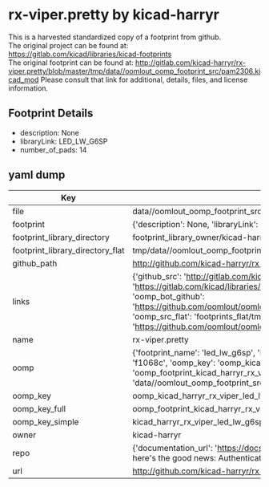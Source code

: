 # rx-viper.pretty by kicad-harryr  
This is a harvested standardized copy of a footprint from github.  
The original project can be found at:  
https://gitlab.com/kicad/libraries/kicad-footprints  
The original footprint can be found at:
http://gitlab.com/kicad-harryr/rx-viper.pretty/blob/master/tmp/data//oomlout_oomp_footprint_src/pam2306.kicad_mod
Please consult that link for additional, details, files, and license information.  
## Footprint Details
* description: None  
* libraryLink: LED_LW_G6SP  
* number_of_pads: 14  
## yaml dump  
| Key | Value |  
| --- | --- |  
| file | data//oomlout_oomp_footprint_src/rx-viper.pretty/LED_LW_G6SP.kicad_mod |  
| footprint | {'description': None, 'libraryLink': 'LED_LW_G6SP', 'number_of_pads': 14} |  
| footprint_library_directory | footprint_library_owner/kicad-harryr_rx-viper.pretty |  
| footprint_library_directory_flat | tmp/data//oomlout_oomp_footprint_src/footprints_flat/kicad_harryr_rx_viper_led_lw_g6sp/working |  
| github_path | http://github.com/kicad-harryr/rx-viper.pretty/blob/master/tmp/data//oomlout_oomp_footprint_src/LED_LW_G6SP.kicad_mod |  
| links | {'github_src': 'http://gitlab.com/kicad-harryr/rx-viper.pretty/blob/master/tmp/data//oomlout_oomp_footprint_src/pam2306.kicad_mod', 'github_src_repo': 'https://gitlab.com/kicad/libraries/kicad-footprints', 'oomp_bot': 'tmp/data//oomlout_oomp_footprint_src/footprints/kicad_harryr_rx_viper_led_lw_g6sp/working', 'oomp_bot_github': 'https://github.com/oomlout/oomlout_oomp_footprint_bot/tree/main/tmp/data//oomlout_oomp_footprint_src/footprints/kicad_harryr_rx_viper_led_lw_g6sp/working', 'oomp_src_flat': 'footprints_flat/tmp/data//oomlout_oomp_footprint_src/footprints_flat/kicad_harryr_rx_viper_led_lw_g6sp/working', 'oomp_src_flat_github': 'https://github.com/oomlout/oomlout_oomp_footprint_src/tree/main/tmp/data//oomlout_oomp_footprint_src/footprints_flat/kicad_harryr_rx_viper_led_lw_g6sp/working'} |  
| name | rx-viper.pretty |  
| oomp | {'footprint_name': 'led_lw_g6sp', 'library_name': 'rx_viper', 'md5': 'f1068c92c423227154bd8ef27e6de29a', 'md5_10': 'f1068c92c4', 'md5_5': 'f1068', 'md5_6': 'f1068c', 'oomp_key': 'oomp_kicad_harryr_rx_viper_led_lw_g6sp', 'oomp_key_extra': 'oomp_footprint_kicad_harryr_rx_viper_led_lw_g6sp', 'oomp_key_full': 'oomp_footprint_kicad_harryr_rx_viper_led_lw_g6sp_f1068c', 'oomp_key_simple': 'kicad_harryr_rx_viper_led_lw_g6sp', 'original_filename': 'data//oomlout_oomp_footprint_src/rx-viper.pretty/LED_LW_G6SP.kicad_mod', 'owner_name': 'kicad_harryr'} |  
| oomp_key | oomp_kicad_harryr_rx_viper_led_lw_g6sp |  
| oomp_key_full | oomp_footprint_kicad_harryr_rx_viper_led_lw_g6sp |  
| oomp_key_simple | kicad_harryr_rx_viper_led_lw_g6sp |  
| owner | kicad-harryr |  
| repo | {'documentation_url': 'https://docs.github.com/rest/overview/resources-in-the-rest-api#rate-limiting', 'message': "API rate limit exceeded for 84.66.142.224. (But here's the good news: Authenticated requests get a higher rate limit. Check out the documentation for more details.)"} |  
| url | http://github.com/kicad-harryr/rx-viper.pretty |  

